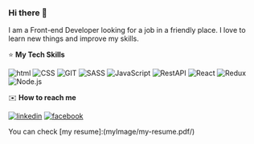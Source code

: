 ### Hi there 👋

<!--
**Aninok92/Aninok92** is a ✨ _special_ ✨ repository because its `README.md` (this file) appears on your GitHub profile.

Here are some ideas to get you started:

- 🔭 I’m currently working on ...
- 🌱 I’m currently learning ...
- 👯 I’m looking to collaborate on ...
- 🤔 I’m looking for help with ...
- 💬 Ask me about ...
- 📫 How to reach me: ...
- 😄 Pronouns: ...
- ⚡ Fun fact: ...
-->

I am a Front-end Developer looking for a job in a friendly place. I love to learn new things and improve my skills.

:star: **My Tech Skills**

<img alt ='html' src='https://img.shields.io/badge/html-A3A901.svg?&logo=HTML' /> <img alt ='CSS' src='https://img.shields.io/badge/CSS  -F2D670.svg?&logo=CSS' /> <img alt ='GIT' src='https://img.shields.io/badge/git  -FEECD4.svg?&logo=git' /> <img alt ='SASS' src='https://img.shields.io/badge/sass  -F2D670.svg?&logo=sass' /> <img alt ='JavaScript' src='https://img.shields.io/badge/JavaScript  -A3A901.svg?&logo=JavaScript' /> <img alt ='RestAPI' src='https://img.shields.io/badge/RestAPI -FEECD4.svg?&logo=RestAPI' /> <img alt ='React' src='https://img.shields.io/badge/React  -F2D670.svg?&logo=React' /> <img alt ='Redux' src='https://img.shields.io/badge/Redux -A3A901.svg?&logo=Redux' /> <img alt ='Node.js' src='https://img.shields.io/badge/Node.js -FEECD4.svg?&logo=Node.js' />

:envelope: **How to reach me**

[<img alt ='linkedin' src='https://img.shields.io/badge/linkedin-2867B2.svg?&logo=linkedin' />][linkedin] [<img alt='facebook' src='https://img.shields.io/badge/facebook-FEECD4.svg?&logo=facebook' />][facebook]

[linkedin]: https://www.linkedin.com/in/nina-vasilieva/
[facebook]: https://www.facebook.com/profile.php?id=100002098390997

You can check [my resume]:(myImage/my-resume.pdf/)

<!-- You can check my resume: [<img alt ='resume' src='myImage/my-resume.pdf'/>] -->
